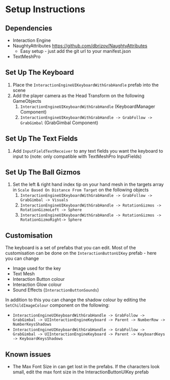 # Setup Instructions

## Dependencies

- Interaction Engine
- NaughtyAttributes <https://github.com/dbrizov/NaughtyAttributes>
  - Easy setup - just add the git url to your manifest.json
- TextMeshPro

## Set Up The Keyboard

1. Place the `InteractionEngineUIKeyboardWithGrabHandle` prefab into the scene
2. Add the player camera as the Head Transform on the following GameObjects
   1. `InteractionEngineUIKeyboardWithGrabHandle` (KeyboardManager Component)
   2. `InteractionEngineUIKeyboardWithGrabHandle -> GrabFollow -> GrabGimbal` (GrabGimbal Component)

## Set Up The Text Fields

1. Add `InputFieldTextReceiver` to any text fields you want the keyboard to input to (note: only compatible with TextMeshPro InputFields)

## Set Up The Ball Gizmos

1. Set the left & right hand index tip on your hand mesh in the targets array in `Scale Based On Distance From Target` on the following objects
   1. `InteractionEngineUIKeyboardWithGrabHandle -> GrabFollow -> GrabGimbal -> Visuals`
   2. `InteractionEngineUIKeyboardWithGrabHandle -> RotationGizmos -> RotationGizmoLeft -> Sphere`
   3. `InteractionEngineUIKeyboardWithGrabHandle -> RotationGizmos -> RotationGizmoRight-> Sphere`

## Customisation

The keyboard is a set of prefabs that you can edit. Most of the customisation can be done on the `InteractionButtonUIKey` prefab - here you can change

- Image used for the key
- Text Mesh
- Interaction Button colour
- Interaction Glow colour
- Sound Effects (`InteractionButtonSounds`)

In addition to this you can change the shadow colour by editing the `SetChildImageColour` component on the following:

- `InteractionEngineUIKeyboardWithGrabHandle -> GrabFollow -> GrabGimbal -> UIInteractionEngineKeyboard -> Parent -> NumberRow -> NumberKeysShadows`
- `InteractionEngineUIKeyboardWithGrabHandle -> GrabFollow -> GrabGimbal -> UIInteractionEngineKeyboard -> Parent -> KeyboardKeys -> KeyboardKeysShadows`

## Known issues

- The Max Font Size in can get lost in the prefabs. If the characters look small, edit the max font size in the InteractionButtonUIKey prefab
